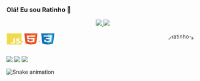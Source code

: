 ### Olá! Eu sou Ratinho 👋

<!--
**RatinhoFivem/RatinhoFivem** is a ✨ _special_ ✨ repository because its `README.md` (this file) appears on your GitHub profile.

Here are some ideas to get you started:

- 🔭 Hoje estou trabalhando com .lua
- 🌱 Estudando JS
- 📫 Contato: ratinhoLHP#8308
-->

<div align="center">
  <a href="https://github.com/RatinhoFivem">
  <img height="180em" src="https://github-readme-stats.vercel.app/api?username=RatinhoFivem&show_icons=true&theme=radical&include_all_commits=true&count_private=true"/>
  <img height="180em" src="https://github-readme-stats.vercel.app/api/top-langs/?username=RatinhoFivem&layout=compact&langs_count=7&theme=radical"/>
</div>

<div style="display: inline_block"><br>
  <img align="center" alt="Ratinho-Js" height="30" width="40" src="https://raw.githubusercontent.com/devicons/devicon/master/icons/javascript/javascript-plain.svg">
  <img align="center" alt="Ratinho-HTML" height="30" width="40" src="https://raw.githubusercontent.com/devicons/devicon/master/icons/html5/html5-original.svg">
  <img align="center" alt="Ratinho-CSS" height="30" width="40" src="https://raw.githubusercontent.com/devicons/devicon/master/icons/css3/css3-original.svg">

  <img align="right" alt="Ratinho-pic" height="150" style="border-radius:50px;" src="https://media.discordapp.net/attachments/901296620468056074/1010583669666234378/ratinho-removebg-preview.png">
</div>
  
  ##
 
<div> 
  <a href="https://www.youtube.com/channel/UC7T_e0mTEI6UMom0ujMA29A" target="_blank"><img src="https://img.shields.io/badge/YouTube-FF0000?style=for-the-badge&logo=youtube&logoColor=white" target="_blank"></a>
 	<a href="https://www.twitch.tv/marciodolavarapido" target="_blank"><img src="https://img.shields.io/badge/Twitch-9146FF?style=for-the-badge&logo=twitch&logoColor=white" target="_blank"></a>
 <a href="https://discord.gg/Sb3UFcBg7B" target="_blank"><img src="https://img.shields.io/badge/Discord-7289DA?style=for-the-badge&logo=discord&logoColor=white" target="_blank"></a> 
 
  ![Snake animation](https://github.com/RatinhoFivem/RatinhoFivem/blob/output/github-contribution-grid-snake.svg)
 
</div>
